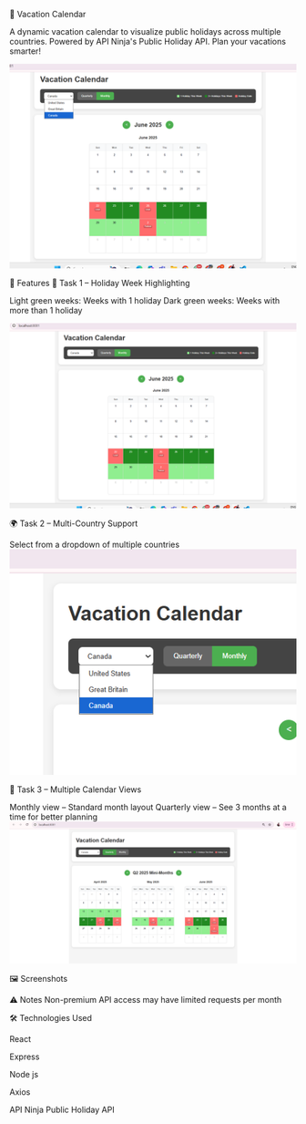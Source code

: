 🌴 Vacation Calendar 

A dynamic vacation calendar to visualize public holidays across multiple countries. Powered by API Ninja's Public Holiday API. Plan your vacations smarter!

![Holiday Week Highlighting](https://github.com/Ayush1thakur/WissenAssignment-AyushThakur-2210990205/blob/main/snapshots/10%20(1).png)

🚀 Features
🎨 Task 1 – Holiday Week Highlighting

Light green weeks: Weeks with 1 holiday
Dark green weeks: Weeks with more than 1 holiday

![Quarterly View](https://github.com/Ayush1thakur/WissenAssignment-AyushThakur-2210990205/blob/main/snapshots/10%20(4).png)

🌍 Task 2 – Multi-Country Support

Select from a dropdown of multiple countries
![Monthly View](https://github.com/Ayush1thakur/WissenAssignment-AyushThakur-2210990205/blob/main/snapshots/10%20(3).png)

📅 Task 3 – Multiple Calendar Views

Monthly view – Standard month layout
Quarterly view – See 3 months at a time for better planning
![Country Dropdown](https://github.com/Ayush1thakur/WissenAssignment-AyushThakur-2210990205/blob/main/snapshots/10%20(2).png)


🖼 Screenshots


⚠️ Notes Non-premium API access may have limited requests per month



🛠 Technologies Used

React

Express 

Node js

Axios

API Ninja Public Holiday API
